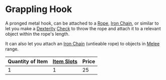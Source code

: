 # Grappling Hook

A pronged metal hook, can be attached to a [Rope](../50%20Coins/Rope%20(50').md), [Iron Chain](../50%20Coins/Iron%20Chain%20(10').md), or similar to let you make a [Dexterity](../../../../../Player%20Characters/Chosen%20Statistics/Dexterity.md) [Check](../../../../../Game%20Procedures/Check.md) to throw the rope and attach it to a relevant object within the rope's length.

It can also let you attach an [Iron Chain](../50%20Coins/Iron%20Chain%20(10').md) (untieable rope) to objects in [Melee](../../../../../Game%20Procedures/Melee%20Attack.md) range.

| Quantity of Item | [Item Slots](../../../../../Player%20Characters/Derived%20Statistics/Item%20Slots.md) | Price |
| ---------------- | ------------------------------------------------------------------------------------- | ----- |
| 1                | 1                                                                                     | 25    |
